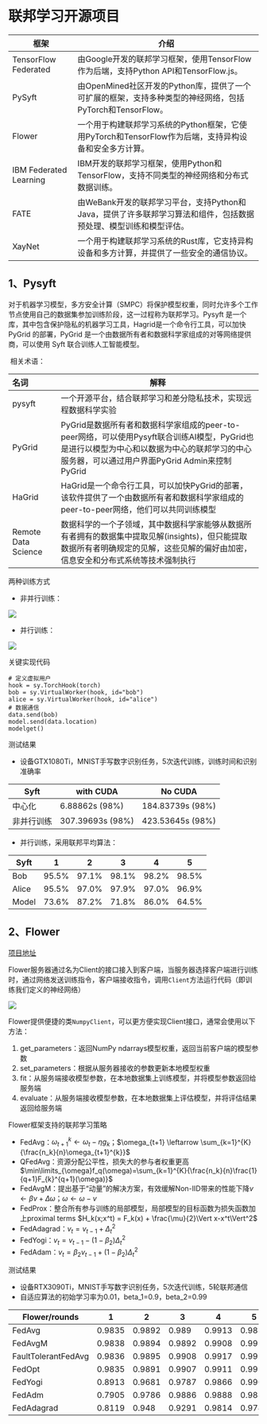 # 联邦学习开源项目

| 框架                   | 介绍                                                         |
| ---------------------- | ------------------------------------------------------------ |
| TensorFlow Federated   | 由Google开发的联邦学习框架，使用TensorFlow作为后端，支持Python API和TensorFlow.js。 |
| PySyft                 | 由OpenMined社区开发的Python库，提供了一个可扩展的框架，支持多种类型的神经网络，包括PyTorch和TensorFlow。 |
| Flower                 | 一个用于构建联邦学习系统的Python框架，它使用PyTorch和TensorFlow作为后端，支持异构设备和安全多方计算。 |
| IBM Federated Learning | IBM开发的联邦学习框架，使用Python和TensorFlow，支持不同类型的神经网络和分布式数据训练。 |
| FATE                   | 由WeBank开发的联邦学习平台，支持Python和Java，提供了许多联邦学习算法和组件，包括数据预处理、模型训练和模型评估。 |
| XayNet                 | 一个用于构建联邦学习系统的Rust库，它支持异构设备和多方计算，并提供了一些安全的通信协议。 |

## 1、Pysyft

​	对于机器学习模型，多方安全计算（SMPC）将保护模型权重，同时允许多个工作节点使用自己的数据集参加训练阶段，这一过程称为联邦学习。Pysyft 是一个库，其中包含保护隐私的机器学习工具，Hagrid是一个命令行工具，可以加快 PyGrid 的部署，PyGrid 是一个由数据所有者和数据科学家组成的对等网络提供商，可以使用 Syft 联合训练人工智能模型。

​	相关术语：

| 名词                | 解释                                                         |
| :------------------ | ------------------------------------------------------------ |
| pysyft              | 一个开源平台，结合联邦学习和差分隐私技术，实现远程数据科学实验 |
| PyGrid              | PyGrid是数据所有者和数据科学家组成的peer-to-peer网络，可以使用Pysyft联合训练AI模型，PyGrid也是进行以模型为中心和以数据为中心的联邦学习的中心服务器，可以通过用户界面PyGrid Admin来控制PyGrid |
| HaGrid              | HaGrid是一个命令行工具，可以加快PyGrid的部署，该软件提供了一个由数据所有者和数据科学家组成的peer-to-peer网络，他们可以共同训练模型 |
| Remote Data Science | 数据科学的一个子领域，其中数据科学家能够从数据所有者拥有的数据集中提取见解(insights)，但只能提取数据所有者明确规定的见解，这些见解的偏好由加密，信息安全和分布式系统等技术强制执行 |

两种训练方式

- 非并行训练：

![](../../../figs.assets/image-20230523103758152.png)

- 并行训练：

![](../../../figs.assets/image-20230523103931747.png)

关键实现代码

```
# 定义虚拟用户
hook = sy.TorchHook(torch)
bob = sy.VirtualWorker(hook, id="bob")
alice = sy.VirtualWorker(hook, id="alice")
# 数据通信
data.send(bob)
model.send(data.location)
modelget()
```

测试结果

- 设备GTX1080Ti，MNIST手写数字识别任务，5次迭代训练，训练时间和识别准确率

| Syft       | with CUDA         | No CUDA           |
| ---------- | ----------------- | ----------------- |
| 中心化     | 6.88862s  (98%)   | 184.83739s  (98%) |
| 非并行训练 | 307.39693s  (98%) | 423.53645s  (98%) |

- 并行训练，采用联邦平均算法：

| Syft  | 1     | 2     | 3     | 4     | 5     |
| ----- | ----- | ----- | ----- | ----- | ----- |
| Bob   | 95.5% | 97.1% | 98.1% | 98.2% | 98.5% |
| Alice | 95.5% | 97.0% | 97.9% | 97.0% | 96.9% |
| Model | 73.6% | 87.2% | 71.8% | 86.0% | 64.5% |

## 2、Flower

[项目地址](https://flower.dev/docs/framework/tutorial-series-what-is-federated-learning.html)

Flower服务器通过名为Client的接口接入到客户端，当服务器选择客户端进行训练时，通过网络发送训练指令，客户端接收指令，调用`Client`方法运行代码（即训练我们定义的神经网络）

![](../../../figs.assets/image-20230523104338667.png)

Flower提供便捷的类`NumpyClient`，可以更方便实现Client接口，通常会使用以下方法：
1. get_parameters：返回NumPy ndarrays模型权重，返回当前客户端的模型参数
2. set_parameters：根据从服务器接收的参数更新本地模型权重
3. fit：从服务端接收模型参数，在本地数据集上训练模型，并将模型参数返回给服务端
4. evaluate：从服务端接收模型参数，在本地数据集上评估模型，并将评估结果返回给服务端

Flower框架支持的联邦学习策略
- FedAvg：$\omega_{t+1}^{k} \leftarrow \omega_t - \eta g_k$；$\omega_{t+1} \leftarrow \sum_{k=1}^{K}{\frac{n_k}{n}\omega_{t+1}^{k}}$
- QFedAvg：资源分配公平性，损失大的参与者权重更高$\min\limits_{\omega}f_q(\omega)=\sum_{k=1}^{K}{\frac{n_k}{n}\frac{1}{q+1}F_{k}^{q+1}(\omega)}$
- FedAvgM：提出基于“动量”的解决方案，有效缓解Non-IID带来的性能下降$v \leftarrow \beta v + \Delta \omega$；$\omega \leftarrow \omega - v$
- FedProx：整合所有参与训练的局部模型，局部模型的目标函数为损失函数加上proximal terms $H_k(x;x^t) = F_k(x) + \frac{\mu}{2}\Vert x-x^t\Vert^2$
- FedAdagrad：$v_t = v_{t-1} + \Delta_t^2$
- FedYogi：$v_t = v_{t-1} - (1-\beta_2)\Delta_t^2$
- FedAdam：$v_t = \beta_2 v_{t-1} + (1-\beta_2)\Delta_t^2$

测试结果
- 设备RTX3090Ti，MNIST手写数字识别任务，5次迭代训练，5轮联邦通信
- 自适应算法的初始学习率为0.01，beta_1=0.9，beta_2=0.99

| Flower/rounds       | 1      | 2      | 3      | 4      | 5      |
| ------------------- | ------ | ------ | ------ | ------ | ------ |
| FedAvg              | 0.9835 | 0.9892 | 0.989  | 0.9913 | 0.9883 |
| FedAvgM             | 0.9838 | 0.9894 | 0.9892 | 0.9908 | 0.9919 |
| FaultTolerantFedAvg | 0.9836 | 0.9895 | 0.9908 | 0.9917 | 0.9916 |
| FedOpt              | 0.9835 | 0.9891 | 0.9907 | 0.9911 | 0.9918 |
| FedYogi             | 0.8913 | 0.9681 | 0.9787 | 0.9866 | 0.9909 |
| FedAdm              | 0.7905 | 0.9786 | 0.9886 | 0.9888 | 0.9886 |
| FedAdagrad          | 0.8119 | 0.948  | 0.9291 | 0.9814 | 0.9749 |

